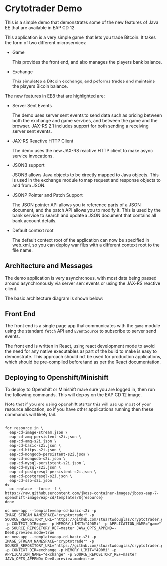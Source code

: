 # Crytotrader Demo

This is a simple demo that demonstrates some of the new features of Java EE that are available in EAP CD 12.

This application is a very simple game, that lets you trade Bitcoin. It takes the form of two different microservices:

* Game

   This provides the front end, and also manages the players bank balance. 
   
* Exchange

   This simulates a Bitcoin exchange, and peforms trades and maintains the players Bicoin balance.
   
The new features in EE8 that are highlighted are:

* Server Sent Events

   The demo uses server sent events to send data such as pricing between both the exchange and game services,
   and between the game and the browser. JAX-RS 2.1 includes support for both sending a receiving server sent
   events.
   
* JAX-RS Reactive HTTP Client

   The demo uses the new JAX-RS reactive HTTP client to make async service invocations.
   
* JSONB support

    JSONB allows Java objects to be directly mapped to Java objects. This is used in the exchange module to map
    request and response objects to and from JSON.
    
* JSONP Pointer and Patch Support

    The JSON pointer API allows you to reference parts of a JSON document, and the patch API allows you to modify it.
    This is used by the bank service to search and update a JSON document that contains all bank account details.
    
* Default context root

    The default context root of the application can now be specified in web.xml, so you can deploy war files with a
    different context root to the file name.

## Architecture and Messages

The demo application is very asynchronous, with most data being passed around asynchronously via server sent events
or using the JAX-RS reactive client.

The basic architecture diagram is shown below:

 


## Front End

The front end is a single page app that communicates with the `game` module using the standard `fetch` API and
`EventSource` to subscribe to server send events.

The front end is written in React, using react development mode to avoid the need for any native executables as part of
the build to make is easy to demonstrate. This approach should not be used for production applications, which should be 
pre-compiled beforehand as per the React documentation.


## Deploying to Openshift/Minishift

To deploy to Openshift or Minishift make sure you are logged in, then run the following commands.
This will deploy on the EAP CD 12 image.

Note that if you are using openshift starter this will use up most of your resource allocation,
so if you have other applications running then these commands will likely fail.

```oc new-project cryptotrader

for resource in \
  eap-cd-image-stream.json \
  eap-cd-amq-persistent-s2i.json \
  eap-cd-amq-s2i.json \
  eap-cd-basic-s2i.json \
  eap-cd-https-s2i.json \
  eap-cd-mongodb-persistent-s2i.json \
  eap-cd-mongodb-s2i.json \
  eap-cd-mysql-persistent-s2i.json \
  eap-cd-mysql-s2i.json \
  eap-cd-postgresql-persistent-s2i.json \
  eap-cd-postgresql-s2i.json \
  eap-cd-sso-s2i.json
do
  oc replace --force -f \
https://raw.githubusercontent.com/jboss-container-images/jboss-eap-7-openshift-image/eap-cd/templates/${resource}
done

oc new-app --template=eap-cd-basic-s2i -p IMAGE_STREAM_NAMESPACE="cryptotrader" -p SOURCE_REPOSITORY_URL="https://github.com/stuartwdouglas/cryptotrader.git" -p CONTEXT_DIR=game -p MEMORY_LIMIT="490Mi" -p APPLICATION_NAME="game" -p SOURCE_REPOSITORY_REF=master JAVA_OPTS_APPEND=-Dee8.preview.mode=true
oc new-app --template=eap-cd-basic-s2i -p IMAGE_STREAM_NAMESPACE="cryptotrader" -p SOURCE_REPOSITORY_URL="https://github.com/stuartwdouglas/cryptotrader.git" -p CONTEXT_DIR=exchange -p MEMORY_LIMIT="490Mi" -p APPLICATION_NAME="exchange" -p SOURCE_REPOSITORY_REF=master JAVA_OPTS_APPEND=-Dee8.preview.mode=true
```
